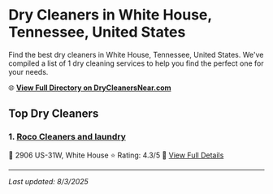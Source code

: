 # Dry Cleaners in White House, Tennessee, United States

Find the best dry cleaners in White House, Tennessee, United States. We've compiled a list of 1 dry cleaning services to help you find the perfect one for your needs.

🌐 **[View Full Directory on DryCleanersNear.com](https://drycleanersnear.com/city/US/Tennessee/White%20House)**

## Top Dry Cleaners

### 1. [Roco Cleaners and laundry](https://drycleanersnear.com/dryCleaner/6861efad6d1fa2e11f513b4e/roco-cleaners-and-laundry)
📍 2906 US-31W, White House
⭐ Rating: 4.3/5
🔗 [View Full Details](https://drycleanersnear.com/dryCleaner/6861efad6d1fa2e11f513b4e/roco-cleaners-and-laundry)


---

*Last updated: 8/3/2025*
